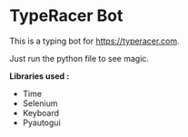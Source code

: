 # TypeRacer Bot

This is a typing bot for https://typeracer.com. 

Just run the python file to see magic.

**Libraries used :**
  - Time
  - Selenium
  - Keyboard
  - Pyautogui
